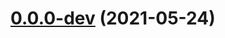 # [0.0.0-dev](https://github.com/AlexRogalskiy/github-action-file-size/compare/v2.0.1...v0.0.0-dev) (2021-05-24)



